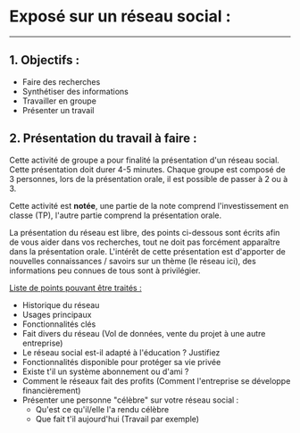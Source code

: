 # Exposé sur un réseau social :

------

## 1. Objectifs :

- Faire des recherches
- Synthétiser des informations
- Travailler en groupe
- Présenter un travail

## 2. Présentation du travail à faire :

Cette activité de groupe a pour finalité la présentation d'un réseau social. Cette présentation doit durer 4-5 minutes. Chaque groupe est composé de 3 personnes, lors de la présentation orale, il est possible de passer à 2 ou à 3.

Cette activité est **notée**, une partie de la note comprend l'investissement en classe (TP), l'autre partie comprend la présentation orale.

La présentation du réseau est libre, des points ci-dessous sont écrits afin de vous aider dans vos recherches, tout ne doit pas forcément apparaître dans la présentation orale. L'intérêt de cette présentation est d'apporter de nouvelles connaissances / savoirs sur un thème (le réseau ici), des informations peu connues de tous sont à privilégier.

<u>Liste de points pouvant être traités :</u>

- Historique du réseau
- Usages principaux
- Fonctionnalités clés
- Fait divers du réseau (Vol de données, vente du projet à une autre entreprise)
- Le réseau social est-il adapté à l'éducation ? Justifiez
- Fonctionnalités disponible pour protéger sa vie privée
- Existe t'il un système abonnement ou d'ami ?
- Comment le réseaux fait des profits (Comment l'entreprise se développe financièrement)
- Présenter une personne "célèbre" sur votre réseau social : 
  -  Qu'est ce qu'il/elle l'a rendu célèbre
  -  Que fait t'il aujourd'hui (Travail par exemple)